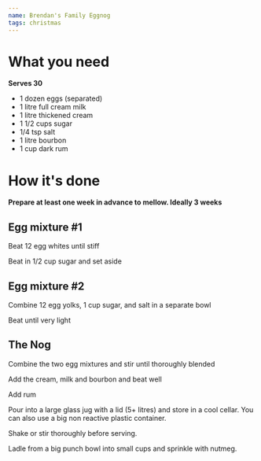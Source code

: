 ```yaml
---
name: Brendan's Family Eggnog
tags: christmas
---
```


# What you need
**Serves 30**

* 1 dozen eggs (separated)
* 1 litre full cream milk
* 1 litre thickened cream
* 1 1/2 cups sugar
* 1/4 tsp salt
* 1 litre bourbon
* 1 cup dark rum

# How it's done

**Prepare at least one week in advance to mellow. Ideally 3 weeks**

## Egg mixture #1

Beat 12 egg whites until stiff

Beat in 1/2 cup sugar and set aside

## Egg mixture #2

Combine 12 egg yolks, 1 cup sugar, and salt in a separate bowl

Beat until very light

## The Nog

Combine the two egg mixtures and stir until thoroughly blended

Add the cream, milk and bourbon and beat well

Add rum

Pour into a large glass jug with a lid (5+ litres) and store in a cool cellar. You can also use a big non reactive plastic container.

Shake or stir thoroughly before serving.

Ladle from a big punch bowl into small cups and sprinkle with nutmeg.
